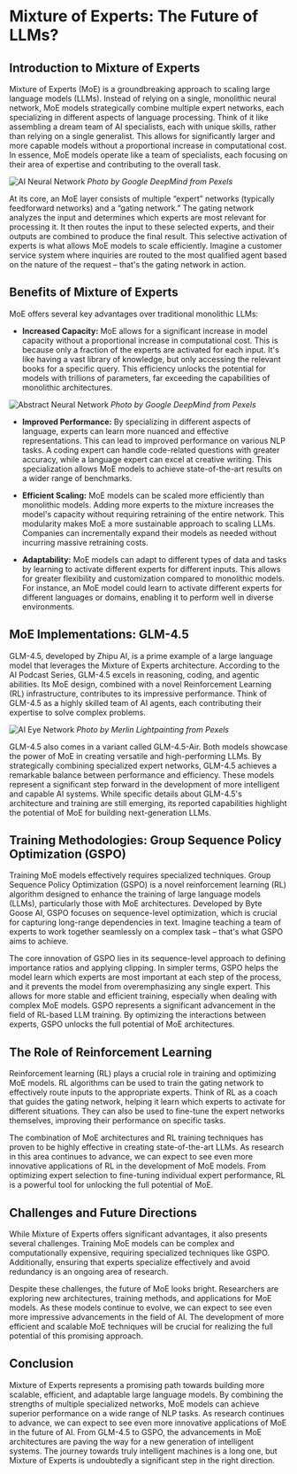 # Mixture of Experts: The Future of LLMs?

## Introduction to Mixture of Experts

Mixture of Experts (MoE) is a groundbreaking approach to scaling large language models (LLMs). Instead of relying on a single, monolithic neural network, MoE models strategically combine multiple expert networks, each specializing in different aspects of language processing. Think of it like assembling a dream team of AI specialists, each with unique skills, rather than relying on a single generalist. This allows for significantly larger and more capable models without a proportional increase in computational cost. In essence, MoE models operate like a team of specialists, each focusing on their area of expertise and contributing to the overall task.

![AI Neural Network](https://images.pexels.com/photos/17483869/pexels-photo-17483869.jpeg?auto=compress&cs=tinysrgb&dpr=2&h=650&w=940)
*Photo by Google DeepMind from Pexels*

At its core, an MoE layer consists of multiple “expert” networks (typically feedforward networks) and a “gating network.” The gating network analyzes the input and determines which experts are most relevant for processing it. It then routes the input to these selected experts, and their outputs are combined to produce the final result. This selective activation of experts is what allows MoE models to scale efficiently. Imagine a customer service system where inquiries are routed to the most qualified agent based on the nature of the request – that's the gating network in action.

## Benefits of Mixture of Experts

MoE offers several key advantages over traditional monolithic LLMs:

*   **Increased Capacity:** MoE allows for a significant increase in model capacity without a proportional increase in computational cost. This is because only a fraction of the experts are activated for each input. It's like having a vast library of knowledge, but only accessing the relevant books for a specific query. This efficiency unlocks the potential for models with trillions of parameters, far exceeding the capabilities of monolithic architectures.

![Abstract Neural Network](https://images.pexels.com/photos/18068747/pexels-photo-18068747.png?auto=compress&cs=tinysrgb&dpr=2&h=650&w=940)
*Photo by Google DeepMind from Pexels*

*   **Improved Performance:** By specializing in different aspects of language, experts can learn more nuanced and effective representations. This can lead to improved performance on various NLP tasks. A coding expert can handle code-related questions with greater accuracy, while a language expert can excel at creative writing. This specialization allows MoE models to achieve state-of-the-art results on a wider range of benchmarks.

*   **Efficient Scaling:** MoE models can be scaled more efficiently than monolithic models. Adding more experts to the mixture increases the model's capacity without requiring retraining of the entire network. This modularity makes MoE a more sustainable approach to scaling LLMs. Companies can incrementally expand their models as needed without incurring massive retraining costs.

*   **Adaptability:** MoE models can adapt to different types of data and tasks by learning to activate different experts for different inputs. This allows for greater flexibility and customization compared to monolithic models. For instance, an MoE model could learn to activate different experts for different languages or domains, enabling it to perform well in diverse environments.

## MoE Implementations: GLM-4.5

GLM-4.5, developed by Zhipu AI, is a prime example of a large language model that leverages the Mixture of Experts architecture. According to the AI Podcast Series, GLM-4.5 excels in reasoning, coding, and agentic abilities. Its MoE design, combined with a novel Reinforcement Learning (RL) infrastructure, contributes to its impressive performance. Think of GLM-4.5 as a highly skilled team of AI agents, each contributing their expertise to solve complex problems.

![AI Eye Network](https://images.pexels.com/photos/14314636/pexels-photo-14314636.jpeg?auto=compress&cs=tinysrgb&dpr=2&h=650&w=940)
*Photo by Merlin Lightpainting from Pexels*

GLM-4.5 also comes in a variant called GLM-4.5-Air. Both models showcase the power of MoE in creating versatile and high-performing LLMs. By strategically combining specialized expert networks, GLM-4.5 achieves a remarkable balance between performance and efficiency. These models represent a significant step forward in the development of more intelligent and capable AI systems. While specific details about GLM-4.5's architecture and training are still emerging, its reported capabilities highlight the potential of MoE for building next-generation LLMs.

## Training Methodologies: Group Sequence Policy Optimization (GSPO)

Training MoE models effectively requires specialized techniques. Group Sequence Policy Optimization (GSPO) is a novel reinforcement learning (RL) algorithm designed to enhance the training of large language models (LLMs), particularly those with MoE architectures. Developed by Byte Goose AI, GSPO focuses on sequence-level optimization, which is crucial for capturing long-range dependencies in text. Imagine teaching a team of experts to work together seamlessly on a complex task – that's what GSPO aims to achieve.

The core innovation of GSPO lies in its sequence-level approach to defining importance ratios and applying clipping. In simpler terms, GSPO helps the model learn which experts are most important at each step of the process, and it prevents the model from overemphasizing any single expert. This allows for more stable and efficient training, especially when dealing with complex MoE models. GSPO represents a significant advancement in the field of RL-based LLM training. By optimizing the interactions between experts, GSPO unlocks the full potential of MoE architectures.

## The Role of Reinforcement Learning

Reinforcement learning (RL) plays a crucial role in training and optimizing MoE models. RL algorithms can be used to train the gating network to effectively route inputs to the appropriate experts. Think of RL as a coach that guides the gating network, helping it learn which experts to activate for different situations. They can also be used to fine-tune the expert networks themselves, improving their performance on specific tasks.

The combination of MoE architectures and RL training techniques has proven to be highly effective in creating state-of-the-art LLMs. As research in this area continues to advance, we can expect to see even more innovative applications of RL in the development of MoE models. From optimizing expert selection to fine-tuning individual expert performance, RL is a powerful tool for unlocking the full potential of MoE.

## Challenges and Future Directions

While Mixture of Experts offers significant advantages, it also presents several challenges. Training MoE models can be complex and computationally expensive, requiring specialized techniques like GSPO. Additionally, ensuring that experts specialize effectively and avoid redundancy is an ongoing area of research.

Despite these challenges, the future of MoE looks bright. Researchers are exploring new architectures, training methods, and applications for MoE models. As these models continue to evolve, we can expect to see even more impressive advancements in the field of AI. The development of more efficient and scalable MoE techniques will be crucial for realizing the full potential of this promising approach.

## Conclusion

Mixture of Experts represents a promising path towards building more scalable, efficient, and adaptable large language models. By combining the strengths of multiple specialized networks, MoE models can achieve superior performance on a wide range of NLP tasks. As research continues to advance, we can expect to see even more innovative applications of MoE in the future of AI. From GLM-4.5 to GSPO, the advancements in MoE architectures are paving the way for a new generation of intelligent systems. The journey towards truly intelligent machines is a long one, but Mixture of Experts is undoubtedly a significant step in the right direction.